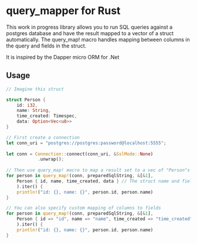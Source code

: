 # query_mapper for Rust

This work in progress library allows you to run SQL queries against a postgres database and have the result mapped to a vector of a struct automatically. 
The query_map! macro handles mapping between columns in the query and fields in the struct.

It is inspired by the Dapper micro ORM for .Net

## Usage

```rust
// Imagine this struct

struct Person {
    id: i32,
    name: String,
    time_created: Timespec,
    data: Option<Vec<u8>>
}

// First create a connection
let conn_uri = "postgres://postgres:password@localhost:5555";
	
let conn = Connection::connect(conn_uri, &SslMode::None)
            .unwrap();
            
// Then use query_map! macro to map a result set to a vec of "Person"s
for person in query_map!(conn, preparedSqlString, &[&1],
	Person { id, name, time_created, data } // The struct name and fields within the struct
	).iter() {
	println!("id: {}, name: {}", person.id, person.name)
}

// You can also specify custom mapping of columns to fields
for person in query_map!(conn, preparedSqlString, &[&1], 
	Person { id => "id", name => "name", time_created => "time_created", data => "data" }
	).iter() {
	println!("id: {}, name: {}", person.id, person.name)
}


```
